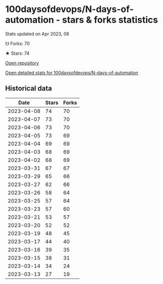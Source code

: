 # 100daysofdevops/N-days-of-automation - stars & forks statistics

Stats updated on Apr 2023, 08

☋ Forks: 70

★ Stars: 74

[Open repository](https://github.com/100daysofdevops/N-days-of-automation)

[Open detailed stats for 100daysofdevops/N-days-of-automation](https://reviewgithub.com/rep/100daysofdevops/N-days-of-automation)

## Historical data
| Date | Stars | Forks |
|------|-------|-------|
| 2023-04-08 | 74 | 70 | 
| 2023-04-07 | 73 | 70 | 
| 2023-04-06 | 73 | 70 | 
| 2023-04-05 | 73 | 69 | 
| 2023-04-04 | 69 | 69 | 
| 2023-04-03 | 68 | 69 | 
| 2023-04-02 | 68 | 69 | 
| 2023-03-31 | 67 | 67 | 
| 2023-03-29 | 65 | 66 | 
| 2023-03-27 | 62 | 66 | 
| 2023-03-26 | 58 | 64 | 
| 2023-03-25 | 57 | 64 | 
| 2023-03-23 | 57 | 60 | 
| 2023-03-21 | 53 | 57 | 
| 2023-03-20 | 52 | 52 | 
| 2023-03-19 | 48 | 45 | 
| 2023-03-17 | 44 | 40 | 
| 2023-03-16 | 39 | 35 | 
| 2023-03-15 | 38 | 31 | 
| 2023-03-14 | 34 | 24 | 
| 2023-03-13 | 27 | 19 | 

